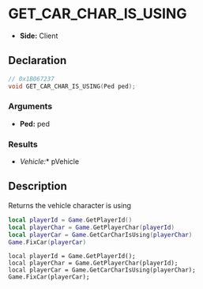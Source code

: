 # GET_CAR_CHAR_IS_USING
- **Side:** Client

## Declaration
```cpp
// 0x1B067237
void GET_CAR_CHAR_IS_USING(Ped ped);
```

### Arguments
- **Ped:** ped

### Results
- **Vehicle*:** pVehicle

## Description
Returns the vehicle character is using

```lua
local playerId = Game.GetPlayerId()
local playerChar = Game.GetPlayerChar(playerId)
local playerCar = Game.GetCarCharIsUsing(playerChar)
Game.FixCar(playerCar)
```

```squirrel
local playerId = Game.GetPlayerId();
local playerChar = Game.GetPlayerChar(playerId);
local playerCar = Game.GetCarCharIsUsing(playerChar);
Game.FixCar(playerCar);
```